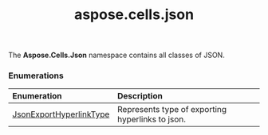﻿---
title: aspose.cells.json
second_title: Aspose.Cells for Python via .NET API References
description: 
type: docs
weight: 10
url: /aspose.cells.json/
is_root: false
---

The **Aspose.Cells.Json**  namespace contains all classes of JSON.

### Enumerations
| Enumeration | Description |
| :- | :- |
| [JsonExportHyperlinkType](/cells/python-net/aspose.cells.json/jsonexporthyperlinktype) | Represents type of exporting hyperlinks to json. |


